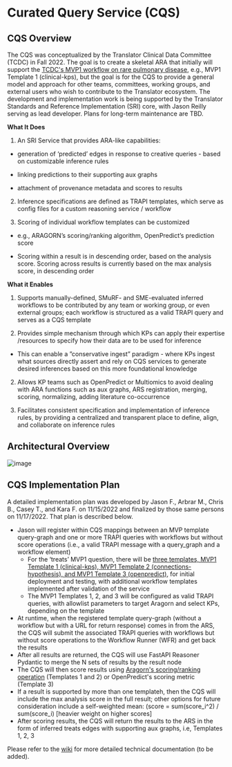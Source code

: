 # Curated Query Service (CQS)

## CQS Overview

The CQS was conceptualized by the Translator Clinical Data Committee (TCDC) in Fall 2022. The goal is to create a skeletal ARA that initially will support the [TCDC's MVP1 workflow on rare pulmonary disease](https://github.com/TranslatorSRI/CQS/tree/main/paths), e.g., MVP1 Template 1 (clinical-kps), but the goal is for the CQS to provide a general model and approach for other teams, committees, working groups, and external users who wish to contribute to the Translator ecosystem. The development and implementation work is being supported by the Translator Standards and Reference Implementation (SRI) core, with Jason Reilly serving as lead developer. Plans for long-term maintenance are TBD.

**What It Does**

1. An SRI Service that provides ARA-like capabilities:
   
- generation of ‘predicted’ edges in response to creative queries - based on customizable inference rules

- linking predictions to their supporting aux graphs

- attachment of provenance metadata and scores to results

2. Inference specifications are defined as TRAPI templates, which serve as config files for a custom reasoning service / workflow 

3. Scoring of individual workflow templates can be customized

- e.g., ARAGORN’s scoring/ranking algorithm, OpenPredict’s prediction score 

- Scoring within a result is in descending order, based on the analysis score. Scoring across results is currently based on the max analysis score, in descending order

**What it Enables**

1. Supports manually-defined, SMuRF- and SME-evaluated inferred workflows to be contributed by any team or working group, or even external groups; each workflow is structured as a valid TRAPI query and serves as a CQS template

2. Provides simple mechanism through which KPs can apply their expertise /resources to specify how their data are to be used for inference
- This can enable a ”conservative ingest” paradigm - where KPs ingest what sources directly assert and rely on CQS services to generate desired inferences based on this more foundational knowledge

2. Allows KP teams such as OpenPredict or Multiomics to avoid dealing with ARA functions such as aux graphs, ARS registration, merging, scoring, normalizing, adding literature co-occurrence
   
4. Facilitates consistent specification and implementation of inference rules, by providing a centralized and transparent place to define, align, and collaborate on inference rules

## Architectural Overview

![image](https://github.com/TranslatorSRI/CQS/assets/26254388/c8989e81-a3b3-48e6-b2a0-f43e0352412e)

## CQS Implementation Plan

A detailed implementation plan was developed by Jason F., Arbrar M., Chris B., Casey T., and Kara F. on 11/15/2022 and finalized by those same persons on 11/17/2022. That plan is described below.

- Jason will register within CQS mappings between an MVP template query-graph and one or more TRAPI queries with workflows but without score operations (i.e., a valid TRAPI message with a query_graph and a workflow element)  
  - For the ‘treats’ MVP1 question, there will be [three templates, MVP1 Template 1 (clinical-kps), MVP1 Template 2 (connections-hypothesis), and MVP1 Template 3 (openpredict)](https://github.com/TranslatorSRI/CQS/tree/main/paths), for initial deployment and testing, with additional workflow templates implemented after validation of the service
  - The MVP1 Templates 1, 2, and 3 will be configured as valid TRAPI queries, with allowlist parameters to target Aragorn and select KPs, depending on the template
- At runtime, when the registered template query-graph (without a workflow but with a URL for return response) comes in from the ARS, the CQS will submit the associated TRAPI queries with workflows but without score operations to the Workflow Runner (WFR) and get back the results
- After all results are returned, the CQS will use FastAPI Reasoner Pydantic to merge the N sets of results by the result node
- The CQS will then score results using [Aragorn's scoring/ranking operation](https://github.com/ranking-agent/aragorn-ranker) (Templates 1 and 2) or OpenPredict's scoring metric (Template 3)
- If a result is supported by more than one templateh, then the CQS will include the max analysis score in the full result; other options for future consideration include a self-weighted mean: (score = sum(score_i^2) / sum(score_i) [heavier weight on higher scores]
- After scoring results, the CQS will return the results to the ARS in the form of inferred treats edges with supporting aux graphs, i.e, Templates 1, 2, 3 

Please refer to the [wiki](https://github.com/TranslatorSRI/CQS/wiki) for more detailed technical documentation (to be added).

